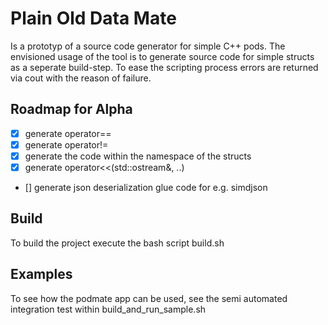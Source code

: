 # Plain Old Data Mate
Is a prototyp of a source code generator for simple C++ pods.
The envisioned usage of the tool is to generate source code
for simple structs as a seperate build-step.
To ease the scripting process errors are returned via cout with the reason of failure.

## Roadmap for Alpha
- [x] generate operator==
- [x] generate operator!=
- [x] generate the code within the namespace of the structs
- [x] generate operator<<(std::ostream&, ..)
- [] generate json deserialization glue code for e.g. simdjson

## Build
To build the project execute the bash script build.sh

## Examples
To see how the podmate app can be used, see the semi automated integration test
within build_and_run_sample.sh
